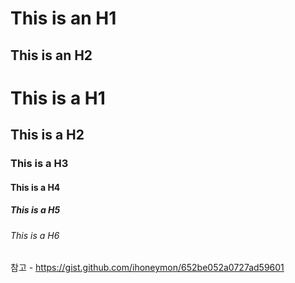 This is an H1
=============

This is an H2
-------------

# This is a H1
## This is a H2
### This is a H3
#### This is a H4
##### This is a H5
###### This is a H6

참고 - https://gist.github.com/ihoneymon/652be052a0727ad59601
